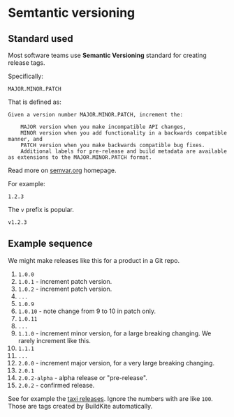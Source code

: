 # Semtantic versioning

## Standard used

Most software teams use **Semantic Versioning** standard for creating release tags.

Specifically:

```
MAJOR.MINOR.PATCH
```

That is defined as:

```
Given a version number MAJOR.MINOR.PATCH, increment the:

    MAJOR version when you make incompatible API changes,
    MINOR version when you add functionality in a backwards compatible manner, and
    PATCH version when you make backwards compatible bug fixes.
    Additional labels for pre-release and build metadata are available as extensions to the MAJOR.MINOR.PATCH format.
```

Read more on [semvar.org](https://semver.org/) homepage.


For example:

```
1.2.3
```

The `v` prefix is popular.

```
v1.2.3
```

## Example sequence

We might make releases like this for a product in a Git repo.

1. `1.0.0`
1. `1.0.1` - increment patch version.
1. `1.0.2` - increment patch version.
1. `...`
1. `1.0.9`
1. `1.0.10` - note change from 9 to 10 in patch only.
1. `1.0.11`
1. `...`
1. `1.1.0` - increment minor version, for a large breaking changing. We rarely increment like this.
1. `1.1.1`
1. `...`
1. `2.0.0` - increment major version, for a very large breaking changing.
1. `2.0.1`
1. `2.0.2-alpha` - alpha release or "pre-release".
1. `2.0.2` - confirmed release.

See for example the [taxi releases](https://github.com/2uinc/taxi/releases). Ignore the numbers with are like `100`. Those are tags created by BuildKite automatically.
